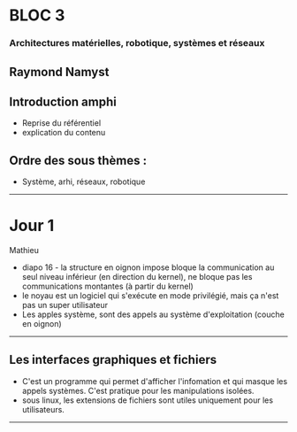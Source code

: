 BLOC 3
==
###  Architectures matérielles, robotique, systèmes et réseaux
 Raymond Namyst
---
## Introduction amphi
- Reprise du référentiel
- explication du contenu

## Ordre des sous thèmes : 
- Système, arhi, réseaux, robotique
---
Jour 1
==
Mathieu

- diapo 16 - la structure en oignon impose bloque la communication au seul niveau inférieur (en direction du kernel), ne bloque pas les communications montantes (à partir du kernel)
- le noyau est un logiciel qui s'exécute en mode privilégié, mais ça n'est pas un super utilisateur
- Les apples système, sont des appels au système d'exploitation (couche en oignon)
---
## Les interfaces graphiques et fichiers
- C'est un programme qui permet d'afficher l'infomation et qui masque les appels systèmes. C'est pratique pour les manipulations isolées.
- sous linux, les extensions de fichiers sont utiles uniquement pour les utilisateurs.
--- 
